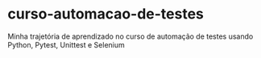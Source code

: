 # curso-automacao-de-testes
Minha trajetória de aprendizado no curso de automação de testes usando Python, Pytest, Unittest e Selenium 
